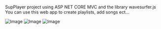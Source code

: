 SupPlayer project using ASP NET CORE MVC and the library wavesurfer.js
You can use this web app to create playlists, add songs ect...


![Image](https://i.ibb.co/D9RV148/snap1.png)
![Image](https://i.ibb.co/6sbTFvh/snap2.png)
![Image](https://i.ibb.co/n0zjDcJ/snap3.png)

